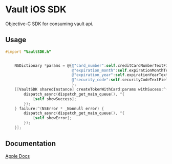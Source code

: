 # Vault iOS SDK 

Objective-C SDK for consuming vault api. 

Usage
-----

```objective-c
#import "VaultSDK.h"
```

```objective-c

    NSDictionary *params = @{@"card_number":self.creditCardNumberTextField.text ? self.creditCardNumberTextField.text : @"4111111111111111",
                             @"expiration_month":self.expirationMonthTextField.text ? self.expirationMonthTextField.text :  @"12",
                             @"expiration_year":self.expirationYearTextField.text ? self.expirationYearTextField.text : @"2020",
                             @"security_code":self.securityCodeTextField.text ? self.securityCodeTextField.text : @"2020"
                             };
    [[VaultSDK sharedInstance] createTokenWithCard:params withSucess:^(NSDictionary * _Nonnull item) {
        dispatch_async(dispatch_get_main_queue(), ^{
            [self showSuccess];
        });
    } failure:^(NSError * _Nonnull error) {
        dispatch_async(dispatch_get_main_queue(), ^{
            [self showError];
        });
    }];

```

Documentation
-------------

[Apple Docs](http://williamlocke.github.io/vault-ios-api/logs/appledoc/html/Classes/VaultSDK.html)
